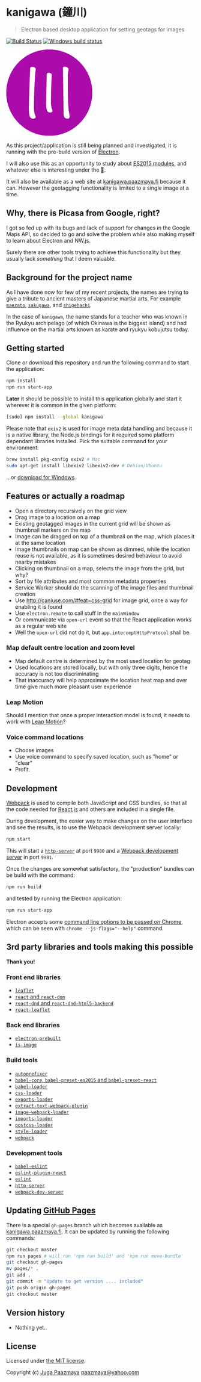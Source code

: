 # kanigawa (鐘川)

> Electron based desktop application for setting geotags for images

[![Build Status](https://travis-ci.org/paazmaya/kanigawa.svg)](https://travis-ci.org/paazmaya/kanigawa)
[![Windows build status](https://ci.appveyor.com/api/projects/status/github/paazmaya/kanigawa?branch=master&svg=true)](http://www.appveyor.com/)

![kanigawa project logo](./icon.png)

As this project/application is still being planned and investigated, it is running
with the pre-build version of [Electron](http://electron.atom.io/).

I will also use this as an opportunity to study about [ES2015 modules](http://jsmodules.io/),
and whatever else is interesting under the :rainbow:.

It will also be available as a web site at [kanigawa.paazmaya.fi](http://kanigawa.paazmaya.fi)
because it can. However the geotagging functionality is limited to a single image at a time.

## Why, there is Picasa from Google, right?

I got so fed up with its bugs and lack of support for changes in the Google Maps API, so
decided to go and solve the problem while also making myself to learn about Electron and NW.js.

Surely there are other tools trying to achieve this functionality but they usually lack
_something_ that I deem valuable.

## Background for the project name

As I have done now for few of my recent projects, the names are trying to give a tribute to
ancient masters of Japanese martial arts. For example
[`maezato`](https://github.com/paazmaya/maezato),
[`sakugawa`](https://github.com/paazmaya/sakugawa), and
[`shigehachi`](https://github.com/paazmaya/shigehachi).

In the case of `kanigawa`, the name stands for a teacher who was known in the Ryukyu archipelago
(of which Okinawa is the biggest island) and had influence on the martial arts known as
karate and ryukyu kobujutsu today.

## Getting started

Clone or download this repository and run the following command to start the application:

```sh
npm install
npm run start-app
```

**Later** it should be possible to install this application globally and start it wherever
it is common in the given platform:

```sh
[sudo] npm install --global kanigawa
```

Please note that `exiv2` is used for image meta data handling and because it is a native library,
the Node.js bindings for it required some platform dependant libraries installed.
Pick the suitable command for your environment:

```sh
brew install pkg-config exiv2 # Mac
sudo apt-get install libexiv2 libexiv2-dev # Debian/Ubuntu
```

...or [download for Windows](http://www.exiv2.org/download.html).

## Features or actually a roadmap

* Open a directory recursively on the grid view
* Drag image to a location on a map
* Existing geotagged images in the current grid will be shown as thumbnail markers on the map
* Image can be dragged on top of a thumbnail on the map, which places it at the same location
* Image thumbnails on map can be shown as dimmed, while the location reuse is not available, as it is sometimes desired behaviour to avoid nearby mistakes
* Clicking on thumbnail on a map, selects the image from the grid, but why?
* Sort by file attributes and most common metadata properties
* Service Worker should do the scanning of the image files and thumbnail creation
* Use http://caniuse.com/#feat=css-grid for image grid, once a way for enabling it is found
* Use `electron.remote` to call stuff in the `mainWindow`
* Or communicate via `open-url` event so that the React application works as a regular web site
* Well the `open-url` did not do it, but `app.interceptHttpProtocol` shall be.

### Map default centre location and zoom level

* Map default centre is determined by the most used location for geotag
* Used locations are stored locally, but with only three digits, hence the accuracy is not too discriminating
* That inaccuracy will help approximate the location heat map and over time give much more pleasant user experience

### Leap Motion

Should I mention that once a proper interaction model is found, it needs to work with
[Leap Motion](https://developer.leapmotion.com/)?

### Voice command locations

* Choose images
* Use voice command to specify saved location, such as "home" or "clear"
* Profit.

## Development

[Webpack](https://webpack.github.io/) is used to compile both JavaScript and CSS bundles,
so that all the code needed for [React.js](http://facebook.github.io/react/)
and others are included in a single file.

During development, the easier way to make changes on the user interface and see the results,
is to use the Webpack development server locally:

```sh
npm start
```

This will start a [`http-server`](https://www.npmjs.com/package/http-server) at port `9980`
and a [Webpack development server](https://www.npmjs.com/package/webpack-dev-server)
in port `9981`.

Once the changes are somewhat satisfactory, the "production" bundles can be build with the command:

```sh
npm run build
```

and tested by running the Electron application:

```sh
npm run start-app
```

Electron accepts some [command line options to be passed on Chrome](https://github.com/atom/electron/blob/master/docs/api/chrome-command-line-switches.md),
which can be seen with `chrome --js-flags="--help"` command.

## 3rd party libraries and tools making this possible

**Thank you!**

### Front end libraries

* [`leaflet`](http://leafletjs.com/)
* [`react` and `react-dom`](http://facebook.github.io/react/)
* [`react-dnd` and `react-dnd-html5-backend`](https://github.com/gaearon/react-dnd)
* [`react-leaflet`]()

### Back end libraries

* [`electron-prebuilt`]()
* [`is-image`]()

### Build tools

* [`autoprefixer`](https://github.com/postcss/autoprefixer)
* [`babel-core`, `babel-preset-es2015` and `babel-preset-react`](http://babeljs.io/)
* [`babel-loader`](https://github.com/babel/babel-loader)
* [`css-loader`]()
* [`exports-loader`]()
* [`extract-text-webpack-plugin`]()
* [`image-webpack-loader`]()
* [`imports-loader`]()
* [`postcss-loader`]()
* [`style-loader`]()
* [`webpack`](http://webpack.github.io/)

### Development tools

* [`babel-eslint`](https://github.com/babel/babel-eslint)
* [`eslint-plugin-react`](https://github.com/yannickcr/eslint-plugin-react)
* [`eslint`](http://eslint.org/)
* [`http-server`](https://github.com/indexzero/http-server)
* [`webpack-dev-server`]()

## Updating [GitHub Pages](https://pages.github.com/)

There is a special `gh-pages` branch which becomes available as
[kanigawa.paazmaya.fi](http://kanigawa.paazmaya.fi).
It can be updated by running the following commands:

```sh
git checkout master
npm run pages # will run 'npm run build' and 'npm run move-bundle'
git checkout gh-pages
mv pages/* .
git add .
git commit -m "Update to get version .... included"
git push origin gh-pages
git checkout master
```

## Version history

* Nothing yet..

## License

Licensed under [the MIT license](LICENSE).

Copyright (c) [Juga Paazmaya](http://paazmaya.fi) <paazmaya@yahoo.com>

